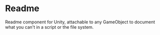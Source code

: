 # Readme
Readme component for Unity, attachable to any GameObject to document what you can't in a script or the file system.

